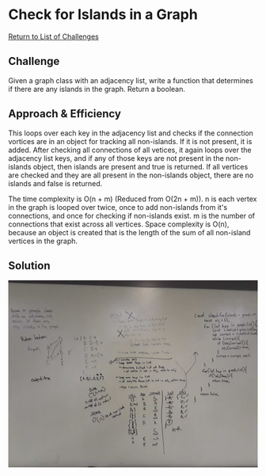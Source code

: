 # Check for Islands in a Graph

[Return to List of Challenges](../../README.md)

## Challenge
Given a graph class with an adjacency list, write a function that determines if there are any islands in the graph.  Return a boolean.

## Approach & Efficiency
This loops over each key in the adjacency list and checks if the connection vortices are in an object for tracking all non-islands.  If it is not present, it is added.  After checking all connections of all vetices, it again loops over the adjacency list keys, and if any of those keys are not present in the non-islands object, then islands are present and true is returned.  If all vertices are checked and they are all present in the non-islands object, there are no islands and false is returned.

The time complexity is O(n + m) (Reduced from O(2n + m)).  n is each vertex in the graph is looped over twice, once to add non-islands from it's connections, and once for checking if non-islands exist.  m is the number of connections that exist across all vertices.  Space complexity is O(n), because an object is created that is the length of the sum of all non-island vertices in the graph.

## Solution
![Are There Islands](../../assets/are-there-islands.jpg)